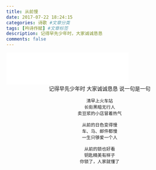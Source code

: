 ```yaml
---
title: 从前慢
date: 2017-07-22 18:24:15
categories: 诗歌 #文章分类
tags: [吟诗作赋] #文章标签
description: 记得早先少年时，大家诚诚恳恳
comments: false
---
```

<iframe frameborder="no" border="0" marginwidth="0" marginheight="0" width=330 height=86 src="//music.163.com/outchain/player?type=2&id=30635706&auto=1&height=66"></iframe>
<!--more-->
<center>
	记得早先少年时
	大家诚诚恳恳
	说一句是一句

	清早上火车站
	长街黑暗无行人
	卖豆浆的小店冒着热气

	从前的日色变得慢
	车、马、邮件都慢
	一生只够爱一个人

	从前的锁也好看
	钥匙精美有样子
	你锁了，人家就懂了
</center>

